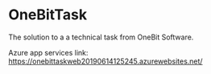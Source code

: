 # OneBitTask

The solution to a a technical task from OneBit Software.

Azure app services link: <https://onebittaskweb20190614125245.azurewebsites.net/>